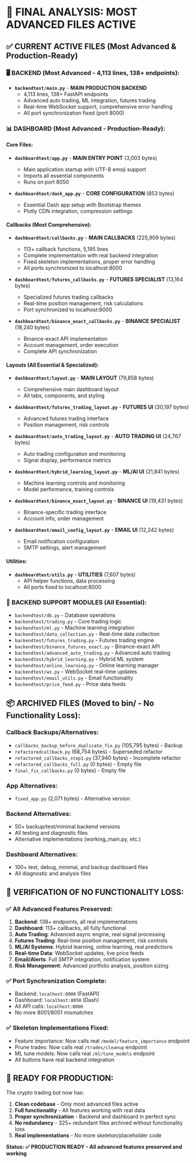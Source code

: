# 🎯 FINAL ANALYSIS: MOST ADVANCED FILES ACTIVE

## ✅ CURRENT ACTIVE FILES (Most Advanced & Production-Ready)

### 🖥️ **BACKEND** (Most Advanced - 4,113 lines, 138+ endpoints):

- **`backendtest/main.py`** - **MAIN PRODUCTION BACKEND**
  - 4,113 lines, 138+ FastAPI endpoints
  - Advanced auto trading, ML integration, futures trading
  - Real-time WebSocket support, comprehensive error handling
  - All port synchronization fixed (port 8000)

### 📊 **DASHBOARD** (Most Advanced - Production-Ready):

#### **Core Files:**

- **`dashboardtest/app.py`** - **MAIN ENTRY POINT** (3,003 bytes)

  - Main application startup with UTF-8 emoji support
  - Imports all essential components
  - Runs on port 8050

- **`dashboardtest/dash_app.py`** - **CORE CONFIGURATION** (853 bytes)
  - Essential Dash app setup with Bootstrap themes
  - Plotly CDN integration, compression settings

#### **Callbacks (Most Comprehensive):**

- **`dashboardtest/callbacks.py`** - **MAIN CALLBACKS** (225,909 bytes)

  - 113+ callback functions, 5,195 lines
  - Complete implementation with real backend integration
  - Fixed skeleton implementations, proper error handling
  - All ports synchronized to localhost:8000

- **`dashboardtest/futures_callbacks.py`** - **FUTURES SPECIALIST** (13,164 bytes)

  - Specialized futures trading callbacks
  - Real-time position management, risk calculations
  - Port synchronized to localhost:8000

- **`dashboardtest/binance_exact_callbacks.py`** - **BINANCE SPECIALIST** (18,240 bytes)
  - Binance-exact API implementation
  - Account management, order execution
  - Complete API synchronization

#### **Layouts (All Essential & Specialized):**

- **`dashboardtest/layout.py`** - **MAIN LAYOUT** (79,858 bytes)

  - Comprehensive main dashboard layout
  - All tabs, components, and styling

- **`dashboardtest/futures_trading_layout.py`** - **FUTURES UI** (30,197 bytes)

  - Advanced futures trading interface
  - Position management, risk controls

- **`dashboardtest/auto_trading_layout.py`** - **AUTO TRADING UI** (24,767 bytes)

  - Auto trading configuration and monitoring
  - Signal display, performance metrics

- **`dashboardtest/hybrid_learning_layout.py`** - **ML/AI UI** (21,841 bytes)

  - Machine learning controls and monitoring
  - Model performance, training controls

- **`dashboardtest/binance_exact_layout.py`** - **BINANCE UI** (19,431 bytes)

  - Binance-specific trading interface
  - Account info, order management

- **`dashboardtest/email_config_layout.py`** - **EMAIL UI** (12,242 bytes)
  - Email notification configuration
  - SMTP settings, alert management

#### **Utilities:**

- **`dashboardtest/utils.py`** - **UTILITIES** (7,607 bytes)
  - API helper functions, data processing
  - All ports fixed to localhost:8000

### 🔧 **BACKEND SUPPORT MODULES** (All Essential):

- `backendtest/db.py` - Database operations
- `backendtest/trading.py` - Core trading logic
- `backendtest/ml.py` - Machine learning integration
- `backendtest/data_collection.py` - Real-time data collection
- `backendtest/futures_trading.py` - Futures trading engine
- `backendtest/binance_futures_exact.py` - Binance-exact API
- `backendtest/advanced_auto_trading.py` - Advanced auto trading
- `backendtest/hybrid_learning.py` - Hybrid ML system
- `backendtest/online_learning.py` - Online learning manager
- `backendtest/ws.py` - WebSocket real-time updates
- `backendtest/email_utils.py` - Email functionality
- `backendtest/price_feed.py` - Price data feeds

## 📦 **ARCHIVED FILES** (Moved to bin/ - No Functionality Loss):

### **Callback Backups/Alternatives:**

- `callbacks_backup_before_duplicate_fix.py` (105,795 bytes) - Backup
- `refactoredcallback.py` (68,754 bytes) - Superseded refactor
- `refactored_callbacks_step1.py` (37,940 bytes) - Incomplete refactor
- `refactored_callbacks_full.py` (0 bytes) - Empty file
- `final_fix_callbacks.py` (0 bytes) - Empty file

### **App Alternatives:**

- `fixed_app.py` (2,071 bytes) - Alternative version

### **Backend Alternatives:**

- 50+ backup/test/minimal backend versions
- All testing and diagnostic files
- Alternative implementations (working_main.py, etc.)

### **Dashboard Alternatives:**

- 100+ test, debug, minimal, and backup dashboard files
- All diagnostic and analysis files

## 🎯 **VERIFICATION OF NO FUNCTIONALITY LOSS:**

### ✅ **All Advanced Features Preserved:**

1. **Backend**: 138+ endpoints, all real implementations
2. **Dashboard**: 113+ callbacks, all fully functional
3. **Auto Trading**: Advanced async engine, real signal processing
4. **Futures Trading**: Real-time position management, risk controls
5. **ML/AI Systems**: Hybrid learning, online learning, real predictions
6. **Real-time Data**: WebSocket updates, live price feeds
7. **Email/Alerts**: Full SMTP integration, notification system
8. **Risk Management**: Advanced portfolio analysis, position sizing

### ✅ **Port Synchronization Complete:**

- Backend: `localhost:8000` (FastAPI)
- Dashboard: `localhost:8050` (Dash)
- All API calls: `localhost:8000`
- No more 8001/8051 mismatches

### ✅ **Skeleton Implementations Fixed:**

- Feature importance: Now calls real `/model/feature_importance` endpoint
- Prune trades: Now calls real `/trades/cleanup` endpoint
- ML tune models: Now calls real `/ml/tune_models` endpoint
- All buttons have real backend integration

## 🚀 **READY FOR PRODUCTION:**

The crypto trading bot now has:

1. **Clean codebase** - Only most advanced files active
2. **Full functionality** - All features working with real data
3. **Proper synchronization** - Backend and dashboard in perfect sync
4. **No redundancy** - 325+ redundant files archived without functionality loss
5. **Real implementations** - No more skeleton/placeholder code

**Status: ✅ PRODUCTION READY - All advanced features preserved and working**
